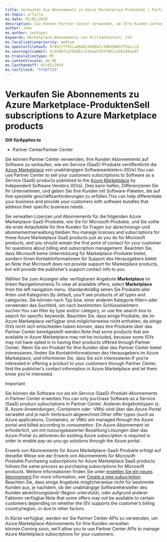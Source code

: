 ```yaml
---
title: Verkaufen Sie Abonnements zu Azure Marketplace-Produkten | Partner Center
ms.topic: article
ms.date: 03/01/2019
description: Sie können Partner Center verwenden, um Ihre Kunden verkaufen Sie Abonnements auf Software als Dienst (SaaS) Produkte auf dem Azure Marketplace von unabhängigen Softwareanbietern (ISVs) veröffentlicht.
author: JnHs
ms.author: jenhayes
keywords: Marketplace-Abonnements von Drittanbietern, ISV
ms.localizationpriority: medium
ms.openlocfilehash: 074527f791cad6b0234994fc3985d9657f5acccd
ms.sourcegitcommit: 4c34d6fcaf020bcc53eaa5f0379011a56149a14f
ms.translationtype: MT
ms.contentlocale: de-DE
ms.lasthandoff: 03/05/2019
ms.locfileid: "57587713"
---
```

# <a name="sell-subscriptions-to-azure-marketplace-products"></a><span data-ttu-id="8d353-104">Verkaufen Sie Abonnements zu Azure Marketplace-Produkten</span><span class="sxs-lookup"><span data-stu-id="8d353-104">Sell subscriptions to Azure Marketplace products</span></span>

<span data-ttu-id="8d353-105">**Gilt für**</span><span class="sxs-lookup"><span data-stu-id="8d353-105">**Applies to**</span></span>

-  <span data-ttu-id="8d353-106">Partner Center</span><span class="sxs-lookup"><span data-stu-id="8d353-106">Partner Center</span></span>


<span data-ttu-id="8d353-107">Sie können Partner Center verwenden, Ihre Kunden Abonnements auf Software zu verkaufen, wie ein Service (SaaS)-Produkte veröffentlicht die [Azure Marketplace](https://azuremarketplace.microsoft.com/marketplace) von unabhängigen Softwareanbietern (ISVs).</span><span class="sxs-lookup"><span data-stu-id="8d353-107">You can use Partner Center to sell your customers subscriptions to Software as a Service (SaaS) products published to the [Azure Marketplace](https://azuremarketplace.microsoft.com/marketplace) by Independent Software Vendors (ISVs).</span></span> <span data-ttu-id="8d353-108">Dies kann helfen, Differenzieren Sie Ihr Unternehmen, und geben Sie Ihre Kunden mit Software-Paketen, die auf ihre spezielle geschäftsanforderungen zu erfüllen.</span><span class="sxs-lookup"><span data-stu-id="8d353-108">This can help differentiate your business and provide your customers with software bundles that address their specific business needs.</span></span> 

<span data-ttu-id="8d353-109">Sie verwalten Lizenzen und Abonnements für die folgenden Azure Marketplace-SaaS-Produkte, wie Sie für Microsoft-Produkte, und Sie sollte die erste Anlaufstelle für Ihre Kunden für Fragen zur abrechnungs-und abonnementverwaltung bleiben.</span><span class="sxs-lookup"><span data-stu-id="8d353-109">You manage licenses and subscriptions for these Azure Marketplace SaaS products just as you do for Microsoft products, and you should remain the first point of contact for your customer for questions about billing and subscription management.</span></span> <span data-ttu-id="8d353-110">Beachten Sie, dass Microsoft keine Unterstützung für Marketplace-Produkte bietet, sondern Ihnen Kontaktinformationen für Support des Herausgebers bietet an.</span><span class="sxs-lookup"><span data-stu-id="8d353-110">Note that Microsoft does not provide support for Marketplace products, but will provide the publisher’s support contact info to you.</span></span>

<span data-ttu-id="8d353-111">Wählen Sie zum Anzeigen aller verfügbaren Angebote **Marketplace** im linken Navigationsmenü.</span><span class="sxs-lookup"><span data-stu-id="8d353-111">To view all available offers, select **Marketplace** from the left navigation menu.</span></span> <span data-ttu-id="8d353-112">Standardmäßig sehen Sie Produkte aller Arten und Kategorien.</span><span class="sxs-lookup"><span data-stu-id="8d353-112">By default, you’ll see products of all types and categories.</span></span> <span data-ttu-id="8d353-113">Sie können nach Typ bzw. einer anderen Kategorie filtern oder verwenden das Suchfeld, um nach bestimmten Schlüsselwörtern suchen.</span><span class="sxs-lookup"><span data-stu-id="8d353-113">You can filter by type and/or category, or use the search box to search for specific keywords.</span></span> <span data-ttu-id="8d353-114">Beachten Sie, dass einige Produkte, die im Azure Marketplace verfügbar sind möglicherweise nicht enthalten, da einige ISVs nicht sich entschieden haben können, dass ihre Produkte über das Partner Center bereitgestellt werden.</span><span class="sxs-lookup"><span data-stu-id="8d353-114">Note that some products that are available in Azure Marketplace may not be included, because some ISVs may not have opted in to having their products offered through Partner Center.</span></span> <span data-ttu-id="8d353-115">Wenn Sie ein Produkt für Ihre Kunden über das Partner Center bietet interessieren, finden Sie Kontaktinformationen des Herausgebers im Azure Marketplace, und informieren Sie, dass Sie sich interessieren.</span><span class="sxs-lookup"><span data-stu-id="8d353-115">If you’re interested in offering a product to your customers through Partner Center, find the publisher’s contact information in Azure Marketplace and let them know you’re interested.</span></span>

> [!IMPORTANT]
> <span data-ttu-id="8d353-116">Sie können die Software nur als ein Service (SaaS)-Produkt-Abonnements in Partner Center erwerben.</span><span class="sxs-lookup"><span data-stu-id="8d353-116">You can only purchase Software as a Service (SaaS) product subscriptions in Partner Center.</span></span> <span data-ttu-id="8d353-117">Anderen Angebotstypen (z. B. Azure-Anwendungen,-Containern oder -VMs) sind über das Azure-Portal verwaltet und je nach Verbrauch abgerechnet.</span><span class="sxs-lookup"><span data-stu-id="8d353-117">Other offer types (such as Azure applications, Containers, or VMs) are managed through the Azure portal and billed according to consumption.</span></span> <span data-ttu-id="8d353-118">Ein Azure-Abonnement ist erforderlich, um mit nutzungsbasierter Bezahlung Lösungen über das Azure-Portal zu aktivieren.</span><span class="sxs-lookup"><span data-stu-id="8d353-118">An existing Azure subscription is required in order to enable pay-as-you-go solutions through the Azure portal.</span></span>

<span data-ttu-id="8d353-119">Erwerb von Abonnements für Azure Marketplace-SaaS-Produkte erfolgt auf dieselbe Weise wie der Erwerb von Abonnements für Microsoft-Produkte.</span><span class="sxs-lookup"><span data-stu-id="8d353-119">Purchasing subscriptions for Azure Marketplace SaaS products follows the same process as purchasing subscriptions for Microsoft products.</span></span> <span data-ttu-id="8d353-120">Weitere Informationen finden Sie unter [erstellen Sie ein neues Abonnement](create-a-new-subscription.md).</span><span class="sxs-lookup"><span data-stu-id="8d353-120">For more information, see [Create a new subscription](create-a-new-subscription.md).</span></span> <span data-ttu-id="8d353-121">Beachten Sie, dass einige Angebote möglicherweise nicht für bestimmte Kunden aus, je nachdem, ob der unabhängige Softwarehersteller des Kunden abrechnungsland/-Region unterstützt, oder aufgrund anderer Faktoren verfügbar.</span><span class="sxs-lookup"><span data-stu-id="8d353-121">Note that some offers may not be available to certain customers depending on whether the ISV supports the customer’s billing country/region, or due to other factors.</span></span>

<span data-ttu-id="8d353-122">In Kürze verfügbar, werden wir Sie Partner Center-APIs zu verwenden, um Azure Marketplace-Abonnements für Ihre Kunden verwalten können.</span><span class="sxs-lookup"><span data-stu-id="8d353-122">Coming soon, we’ll allow you to use Partner Center APIs to manage Azure Marketplace subscriptions for your customers.</span></span> 

